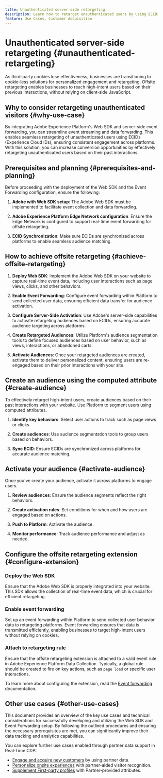 ```yaml
---
title: Unauthenticated server-side retargeting
description: Learn how to retarget unauthenticated users by using ECIDs
feature: Use Cases, Customer Acquisition
---
```

# Unauthenticated server-side retargeting {#unauthenticated-retargeting}

As third-party cookies lose effectiveness, businesses are transitioning to cookie-less solutions for personalized engagement and retargeting. Offsite retargeting enables businesses to reach high-intent users based on their previous interactions, without relying on client-side JavaScript. 

## Why to consider retargeting unauthenticated visitors {#why-use-case}

By integrating Adobe Experience Platform's Web SDK and server-side event forwarding, you can streamline event streaming and data forwarding. This enables seamless retargeting of unauthenticated users using ECIDs (Experience Cloud IDs), ensuring consistent engagement across platforms. With this solution, you can increase conversion opportunities by effectively retargeting unauthenticated users based on their past interactions.

## Prerequisites and planning {#prerequisites-and-planning}

Before proceeding with the deployment of the Web SDK and the Event Forwarding configuration, ensure the following:

1. **Adobe with Web SDK setup**: The Adobe Web SDK must be implemented to facilitate event collection and data forwarding.

2. **Adobe Experience Platform Edge Network configuration**: Ensure the Edge Network is configured to support real-time event forwarding for offsite retargeting.

3. **ECID Synchronization**: Make sure ECIDs are synchronized across platforms to enable seamless audience matching.

## How to achieve offsite retargeting {#achieve-offsite-retargeting}

1. **Deploy Web SDK**: Implement the Adobe Web SDK on your website to capture real-time event data, including user interactions such as page views, clicks, and other behaviors.

2. **Enable Event Forwarding**: Configure event forwarding within Platform to send collected user data, ensuring efficient data transfer for audience activation.

3. **Configure Server-Side Activation**: Use Adobe's server-side capabilities to activate retargeting audiences based on ECIDs, ensuring accurate audience targeting across platforms.

4. **Create Retargeted Audiences**: Utilize Platform's audience segmentation tools to define focused audiences based on user behavior, such as views, interactions, or abandoned carts.

5. **Activate Audiences**: Once your retargeted audiences are created, activate them to deliver personalized content, ensuring users are re-engaged based on their prior interactions with your site.

## Create an audience using the computed attribute {#create-audience}

To effectively retarget high-intent users, create audiences based on their past interactions with your website. Use Platform to segment users using computed attributes.

1. **Identify key behaviors**: Select user actions to track such as page views or clicks.

2. **Create audiences**: Use audience segmentation tools to group users based on behaviors. 

3. **Sync ECID**: Ensure ECIDs are synchronized across platforms for accurate audience matching.

## Activate your audience {#activate-audience}

Once you've create your audience, activate it across platforms to engage users.

1. **Review audiences**: Ensure the audience segments reflect the right behaviors.

2. **Create activation rules**: Set conditions for when and how users are engaged based on actions.

3. **Push to Platform**: Activate the audience.

4. **Monitor performance**: Track audience performance and adjust as needed.

## Configure the offsite retargeting extension {#configure-extension}

### Deploy the Web SDK

Ensure that the Adobe Web SDK is properly integrated into your website. This SDK allows the collection of real-time event data, which is crucial for efficient retargeting.

### Enable event forwarding

Set up an event forwarding within Platform to send collected user behavior data to retargeting platforms. Event forwarding ensures that data is transmitted efficiently, enabling businesses to target high-intent users without relying on cookies.

### Attach to retargeting rule

Ensure that the offsite retargeting extension is attached to a valid event rule in Adobe Experience Platform Data Collection. Typically, a global rule should be created to fire on key actions, such as `page load` or specific user interactions.

To learn more about configuring the extension, read the [Event forwarding](https://experienceleague.adobe.com/en/docs/experience-platform/tags/event-forwarding/getting-started) documentation.

## Other use cases {#other-use-cases}

This document provides an overview of the key use cases and technical considerations for successfully developing and utilizing the Web SDK and Event Forwarding setup. By following the outlined procedures and ensuring the necessary prerequisites are met, you can significantly improve their data tracking and analytics capabilities. 

You can explore further use cases enabled through partner data support in Real-Time CDP:

- [Engage and acquire new customers](./prospecting.md) by using partner data.
- [Personalize onsite experiences](./offsite-retargeting.md) with partner-aided visitor recognition.
- [Supplement First-party profiles](./supplement-first-party-profiles.md) with Partner-provided attributes.